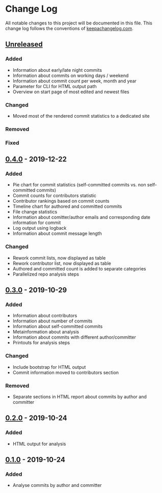# Change Log
All notable changes to this project will be documented in this file. This change log follows the conventions of [keepachangelog.com](http://keepachangelog.com/).

## [Unreleased]
### Added
- Information about early/late night commits
- Information about commits on working days / weekend
- Information about commit count per week, month and year
- Parameter for CLI for HTML output path
- Overview on start page of most edited and newest files
### Changed
- Moved most of the rendered commit statistics to a dedicated site
### Removed
### Fixed

## [0.4.0] - 2019-12-22
### Added
- Pie chart for commit statistics (self-committed commits vs. non self-committed commits)
- Commit counts for contributors statistic
- Contributor rankings based on commit counts
- Timeline chart for authored and committed commits
- File change statistics
- Information about comitter/author emails and corresponding date information for commit
- Log output using logback
- Information about commit message length
### Changed
- Rework commit lists, now displayed as table
- Rework contributor list, now displayed as table
- Authored and committed count is added to separate categories
- Parallelized repo analysis steps

## [0.3.0] - 2019-10-29
### Added
- Information about contributors
- Information about number of commits
- Information about self-committed commits
- Metainformation about analysis
- Information about commits with different author/committer
- Printouts for analysis steps
### Changed
- Include bootstrap for HTML output
- Commit information moved to contributors section
### Removed
- Separate sections in HTML report about commits by author and committer

## [0.2.0] - 2019-10-24
### Added
- HTML output for analysis

## [0.1.0] - 2019-10-24
### Added
- Analyse commits by author and committer

[Unreleased]: https://github.com/gernd/repo-analyzer/compare/v0.4.0...HEAD
[0.4.0]: https://github.com/gernd/repo-analyzer/compare/v0.3.0...v0.4.0
[0.3.0]: https://github.com/gernd/repo-analyzer/compare/v0.2.0...v0.3.0
[0.2.0]: https://github.com/gernd/repo-analyzer/compare/v0.1.0...v0.2.0
[0.1.0]: https://github.com/gernd/repo-analyzer/compare/v0.0.1...v0.1.0
